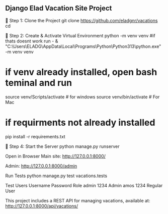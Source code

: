 Django Elad Vacation Site Project
---------------------------------

🔹 Step 1: Clone the Project
git clone https://github.com/eladgnr/vacations
cd <project Folder Path>

🔹 Step 2: Create & Activate Virtual Environment
python -m venv venv
#if thats doesnt work run - & "C:\Users\ELADG\AppData\Local\Programs\Python\Python313\python.exe" -m venv venv

# if venv already installed, open bash teminal and run
source venv/Scripts/activate # for windows
source venv/bin/activate # For Mac

# if requirments not already installed
pip install -r requirements.txt

🔹 Step 4: Start the Server
python manage.py runserver

Open in Browser
Main site: http://127.0.0.1:8000/

Admin: http://127.0.0.1:8000/admin

Run Tests
python manage.py test vacations.tests

Test Users
Username	Password	Role
admin	    1234	    Admin
amos	    1234	    Regular User

This project includes a REST API for managing vacations, available at:
http://127.0.0.1:8000/api/vacations/
